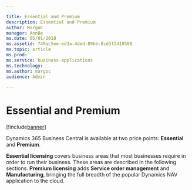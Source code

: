 ```yaml
---

title: Essential and Premium
description: Essential and Premium
author: MargoC
manager: AnnBe
ms.date: 05/01/2018
ms.assetid: 740ac5ee-ed3a-4ded-89bb-8cd3f2d10588
ms.topic: article
ms.prod: 
ms.service: business-applications
ms.technology: 
ms.author: margoc
audience: Admin

---
```

#  Essential and Premium




[!include[banner](../../../includes/banner.md)]

Dynamics 365 Business Central is available at two price points: **Essential**
and **Premium**.

**Essential licensing** covers business areas that most businesses require in
order to run their business. These areas are described in the following
sections. **Premium licensing** adds **Service order management** and
**Manufacturing**, bringing the full breadth of the popular Dynamics NAV
application to the cloud.
